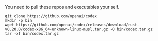 You need to pull these repos and executables your self.

```
git clone https://github.com/openai/codex
mkdir -p bin
wget https://github.com/openai/codex/releases/download/rust-v0.20.0/codex-x86_64-unknown-linux-musl.tar.gz -O bin/codex.tar.gz
tar -xf bin/codex.tar.gz
```
